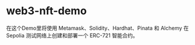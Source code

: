 # web3-nft-demo
在这个Demo里将使用 Metamask、Solidity、Hardhat、Pinata 和 Alchemy 在 Sepolia 测试网络上创建和部署一个 ERC-721 智能合约。

